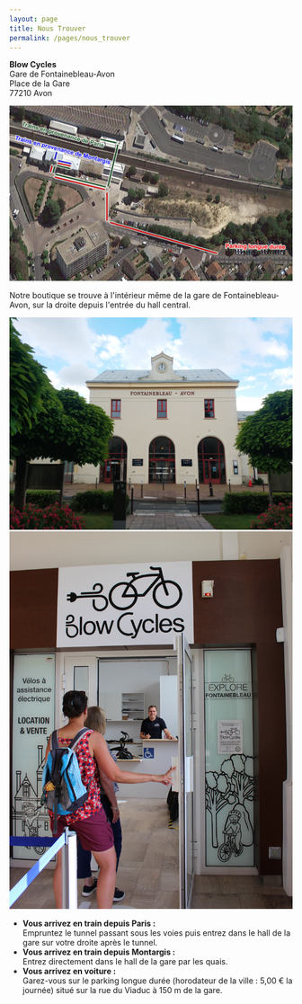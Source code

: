 ```yaml
---
layout: page
title: Nous Trouver
permalink: /pages/nous_trouver
---
```


  <div class="text-and-image-grid">
    <p class='center'><strong>Blow Cycles</strong><br>Gare de Fontainebleau-Avon<br>Place de la Gare<br>77210 Avon</p>
  <img src="/assets/images/nous_trouver/plan_gare.jpg" alt="plan_gare" class='image-center'/>
  </div>

Notre boutique se trouve à l'intérieur même de la gare de Fontainebleau-Avon, sur la droite depuis l'entrée du hall central.

  <div class="image-grid">
  <img src="/assets/images/nous_trouver/nous_trouver_1.jpg" alt="nous_trouver_1" class='image-center'/>
  <img src="/assets/images/nous_trouver/nous_trouver_2.jpg" alt="nous_trouver_2" class='image-center'/>
  </div>

- **Vous arrivez en train depuis Paris :**<br/>Empruntez le tunnel passant sous les voies puis entrez dans le hall de la gare sur votre droite après le tunnel.
- **Vous arrivez en train depuis Montargis :**<br/>Entrez directement dans le hall de la gare par les quais.
- **Vous arrivez en voiture :**<br/>Garez-vous sur le parking longue durée (horodateur de la ville : 5,00 € la journée) situé sur la rue du Viaduc à 150 m de la gare.

